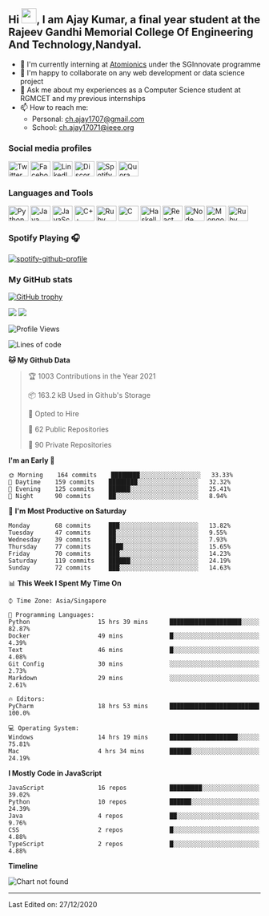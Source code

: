 ## Hi <img src="https://raw.githubusercontent.com/iampavangandhi/iampavangandhi/master/gifs/Hi.gif" width="30px">, I am Ajay Kumar, a final year student at the Rajeev Gandhi Memorial College Of Engineering And Technology,Nandyal.

- 🏢 I'm currently interning at [Atomionics](https://www.sginnovate.com/investments/atomionics) under the SGInnovate programme
- 👯 I'm happy to collaborate on any web development or data science project
- 💬 Ask me about my experiences as a Computer Science student at RGMCET and my previous internships
- 📫 How to reach me: 
     - Personal: ch.ajay1707@gmail.com
     - School: ch.ajay17071@ieee.org

### Social media profiles
<p align="left">
<a href="https://twitter.com/@ajaychowdhary21"><img align="center" src="https://cdn.jsdelivr.net/npm/simple-icons@3.0.1/icons/twitter.svg" alt="Twitter profile" height="30" width="40" /></a>
<a href="https://facebook.com/saiajay"><img align="center" src="https://cdn.jsdelivr.net/npm/simple-icons@3.0.1/icons/facebook.svg" alt="Facebook profile" height="30" width="40" /></a>
<a href="https://linkedin.com/in/ajaykumar"><img align="center" src="https://cdn.jsdelivr.net/npm/simple-icons@3.0.1/icons/linkedin.svg" alt="LinkedIn profile" height="30" width="40" /></a>
<a href="https://discordapp.com/users/ajaykumar"><img align="center" src="https://cdn.jsdelivr.net/npm/simple-icons@3.0.1/icons/discord.svg" alt="Discord profile" height="30" width="40" /></a>
<a href="https://open.spotify.com/user/21w5qrmgsdsccbhg24a2x3fhi"><img align="center" src="https://cdn.jsdelivr.net/npm/simple-icons@3.0.1/icons/spotify.svg" alt="Spotify profile" height="30" width="40" /></a>
<a href="https://www.quora.com/profile/Ajay-kumar"><img align="center" src="https://cdn.jsdelivr.net/npm/simple-icons@3.0.1/icons/quora.svg" alt="Quora profile" height="30" width="40" /></a>
</p>

### Languages and Tools
<p align="left">
<img align="center" src="https://cdn.jsdelivr.net/npm/simple-icons@3.0.1/icons/python.svg" alt="Python" height="30" width="40" />
<img align="center" src="https://cdn.jsdelivr.net/npm/simple-icons@3.0.1/icons/java.svg" alt="Java" height="30" width="40" />
<img align="center" src="https://cdn.jsdelivr.net/npm/simple-icons@3.0.1/icons/javascript.svg" alt="JavaScript" height="30" width="40" />
<img align="center" src="https://cdn.jsdelivr.net/npm/simple-icons@3.0.1/icons/cplusplus.svg" alt="C++" height="30" width="40" />
<img align="center" src="https://cdn.jsdelivr.net/npm/simple-icons@3.0.1/icons/ruby.svg" alt="Ruby" height="30" width="40" />
<img align="center" src="https://cdn.jsdelivr.net/npm/simple-icons@3.0.1/icons/c.svg" alt="C" height="30" width="40" />
     <img align="center" src="https://cdn.jsdelivr.net/npm/simple-icons@3.0.1/icons/haskell.svg" alt="Haskell" height="30" width="40" />
<img align="center" src="https://cdn.jsdelivr.net/npm/simple-icons@3.0.1/icons/react.svg" alt="React" height="30" width="40" />
<img align="center" src="https://cdn.jsdelivr.net/npm/simple-icons@3.0.1/icons/node-dot-js.svg" alt="Node" height="30" width="40" />
<img align="center" src="https://cdn.jsdelivr.net/npm/simple-icons@3.0.1/icons/mongodb.svg" alt="MongoDB" height="30" width="40" />
<img align="center" src="https://cdn.jsdelivr.net/npm/simple-icons@3.0.1/icons/rubyonrails.svg" alt="Ruby on Rails" height="30" width="40" />
</p>
 
### Spotify Playing 🎧
[![spotify-github-profile](https://spotify-github-profile.vercel.app/api/view?uid=21w5qrmgsdsccbhg24a2x3fhi&cover_image=true&theme=default)](https://spotify-github-profile.vercel.app/api/view?uid=21w5qrmgsdsccbhg24a2x3fhi&redirect=true)

### My GitHub stats 

[![GitHub trophy](https://github-profile-trophy.vercel.app/?username=aaditkamat&theme=onedark)](https://github.com/ryo-ma/github-profile-trophy)

<img src="https://github-readme-stats.vercel.app/api?username=aaditkamat&count_private=true&show_icons=true" />

<img src="https://github-readme-stats.vercel.app/api/top-langs/?username=aaditkamat&layout=compact" />


<!--START_SECTION:waka-->
![Profile Views](http://img.shields.io/badge/Profile%20Views-116-blue)

![Lines of code](https://img.shields.io/badge/From%20Hello%20World%20I%27ve%20Written-333826%20lines%20of%20code-blue)

**🐱 My Github Data** 

> 🏆 1003 Contributions in the Year 2021
 > 
> 📦 163.2 kB Used in Github's Storage 
 > 
> 💼 Opted to Hire
 > 
> 📜 62 Public Repositories 
 > 
> 🔑 90 Private Repositories  
 > 
**I'm an Early 🐤** 

```text
🌞 Morning    164 commits    ████████░░░░░░░░░░░░░░░░░   33.33% 
🌆 Daytime    159 commits    ████████░░░░░░░░░░░░░░░░░   32.32% 
🌃 Evening    125 commits    ██████░░░░░░░░░░░░░░░░░░░   25.41% 
🌙 Night      90 commits     ██░░░░░░░░░░░░░░░░░░░░░░░   8.94%

```
📅 **I'm Most Productive on Saturday** 

```text
Monday       68 commits     ███░░░░░░░░░░░░░░░░░░░░░░   13.82% 
Tuesday      47 commits     ██░░░░░░░░░░░░░░░░░░░░░░░   9.55% 
Wednesday    39 commits     ██░░░░░░░░░░░░░░░░░░░░░░░   7.93% 
Thursday     77 commits     ████░░░░░░░░░░░░░░░░░░░░░   15.65% 
Friday       70 commits     ███░░░░░░░░░░░░░░░░░░░░░░   14.23% 
Saturday     119 commits    ██████░░░░░░░░░░░░░░░░░░░   24.19% 
Sunday       72 commits     ███░░░░░░░░░░░░░░░░░░░░░░   14.63%

```


📊 **This Week I Spent My Time On** 

```text
⌚︎ Time Zone: Asia/Singapore

💬 Programming Languages: 
Python                   15 hrs 39 mins      ████████████████████░░░░░   82.87% 
Docker                   49 mins             █░░░░░░░░░░░░░░░░░░░░░░░░   4.39% 
Text                     46 mins             █░░░░░░░░░░░░░░░░░░░░░░░░   4.08% 
Git Config               30 mins             ░░░░░░░░░░░░░░░░░░░░░░░░░   2.73% 
Markdown                 29 mins             ░░░░░░░░░░░░░░░░░░░░░░░░░   2.61%

🔥 Editors: 
PyCharm                  18 hrs 53 mins      █████████████████████████   100.0%

💻 Operating System: 
Windows                  14 hrs 19 mins      ███████████████████░░░░░░   75.81% 
Mac                      4 hrs 34 mins       ██████░░░░░░░░░░░░░░░░░░░   24.19%

```

**I Mostly Code in JavaScript** 

```text
JavaScript               16 repos            █████████░░░░░░░░░░░░░░░░   39.02% 
Python                   10 repos            ██████░░░░░░░░░░░░░░░░░░░   24.39% 
Java                     4 repos             ██░░░░░░░░░░░░░░░░░░░░░░░   9.76% 
CSS                      2 repos             █░░░░░░░░░░░░░░░░░░░░░░░░   4.88% 
TypeScript               2 repos             █░░░░░░░░░░░░░░░░░░░░░░░░   4.88%

```


**Timeline**

![Chart not found](https://raw.githubusercontent.com/aaditkamat/aaditkamat/master/charts/bar_graph.png) 


<!--END_SECTION:waka-->
-----

Last Edited on: 27/12/2020
